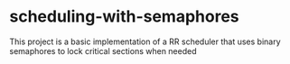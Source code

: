 # scheduling-with-semaphores
This project is a basic implementation of a RR scheduler that uses binary semaphores to lock critical sections when needed
